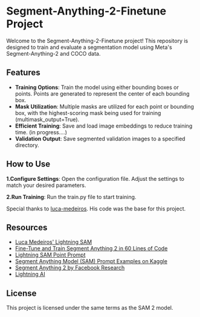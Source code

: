 
# Segment-Anything-2-Finetune Project

Welcome to the Segment-Anything-2-Finetune project! This repository is designed to train and evaluate a segmentation model using Meta's Segment-Anything-2 and COCO data.

## Features

- **Training Options**: Train the model using either bounding boxes or points. Points are generated to represent the center of each bounding box.
- **Mask Utilization**: Multiple masks are utilized for each point or bounding box, with the highest-scoring mask being used for training (multimask_output=True).
- **Efficient Training**: Save and load image embeddings to reduce training time. (in progress....)
- **Validation Output**: Save segmented validation images to a specified directory.


## How to Use
**1.Configure Settings**:
    Open the configuration file.
    Adjust the settings to match your desired parameters.

**2.Run Training**:
    Run the train.py file to start training.

Special thanks to [luca-medeiros](https://github.com/luca-medeiros). His code was the base for this project.

## Resources

- [Luca Medeiros' Lightning SAM](https://github.com/luca-medeiros/lightning-sam)
- [Fine-Tune and Train Segment Anything 2 in 60 Lines of Code](https://github.com/sagieppel/fine-tune-train_segment_anything_2_in_60_lines_of_code)
- [Lightning SAM Point Prompt](https://github.com/Garfield-hr/lightning-sam-point-prompt)
- [Segment Anything Model (SAM) Prompt Examples on Kaggle](https://www.kaggle.com/code/danpresil1/segment-anything-model-sam-prompt-examples)
- [Segment Anything 2 by Facebook Research](https://github.com/facebookresearch/segment-anything-2)
- [Lightning AI](https://github.com/Lightning-AI/lightning)

## License

This project is licensed under the same terms as the SAM 2 model.
